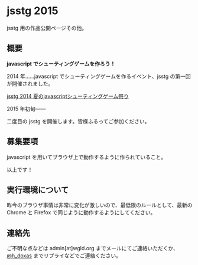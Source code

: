 # jsstg 2015

jsstg 用の作品公開ページその他。


## 概要

**javascript でシューティングゲームを作ろう！**

2014 年……javascript でシューティングゲームを作るイベント、jsstg の第一回が開催されました。

[jsstg 2014 夏のjavascriptシューティングゲーム祭り](http://jp.wgld.org/jsstg/)

2015 年初旬――

二度目の jsstg を開催します。皆様ふるってご参加ください。


## 募集要項

javascript を用いてブラウザ上で動作するように作られていること。

以上です！


## 実行環境について

昨今のブラウザ事情は非常に変化が激しいので、最低限のルールとして、最新の Chrome と Firefox で同じように動作するようにしてください。


## 連絡先

ご不明な点などは admin[at]wgld.org までメールにてご連絡いただくか、[@h_doxas](https://twitter.com/h_doxas) までリプライなどでご連絡ください。



